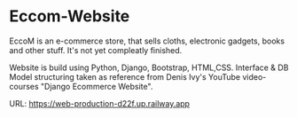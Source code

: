 # Eccom-Website
EccoM is an e-commerce store, that sells cloths, electronic gadgets, books and other stuff. 
It's not yet compleatly finished.

Website is build using Python, Django, Bootstrap, HTML,CSS. 
Interface & DB Model structuring taken as reference from Denis Ivy's YouTube video-courses "Django Ecommerce Website".

URL:
https://web-production-d22f.up.railway.app
